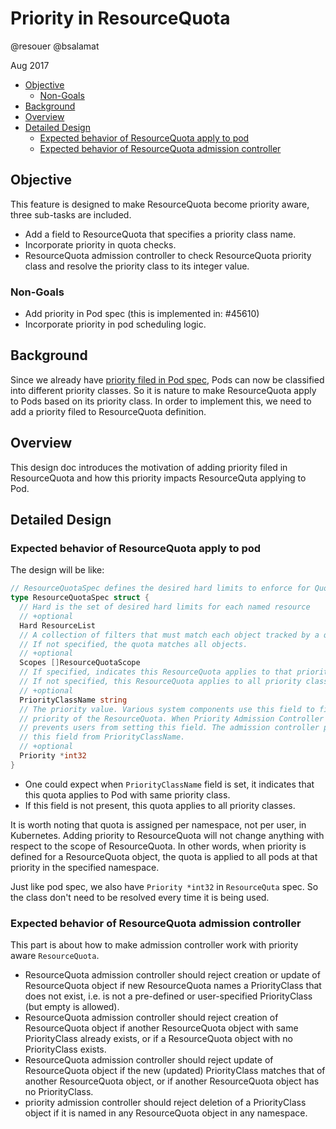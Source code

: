 # Priority in ResourceQuota

@resouer @bsalamat

Aug 2017
  * [Objective](#objective)
    * [Non-Goals](#non-goals)
  * [Background](#background)
  * [Overview](#overview)
  * [Detailed Design](#detailed-design)
    * [Expected behavior of ResourceQuota apply to pod](#resourcequota-apply-to-pod)
    * [Expected behavior of ResourceQuota admission controller](#resourcequota-admission-controller)


## Objective

This feature is designed to make ResourceQuota become priority aware, three sub-tasks are included.

* Add a field to ResourceQuota that specifies a priority class name.
* Incorporate priority in quota checks.
* ResourceQuota admission controller to check ResourceQuota priority class and resolve the priority class to its integer value.

### Non-Goals 

* Add priority in Pod spec (this is implemented in: #45610)
* Incorporate priority in pod scheduling logic.

## Background 

Since we already have [priority filed in Pod spec](https://github.com/kubernetes/kubernetes/pull/45610), 
Pods can now be classified into different priority classes. So it is nature to make ResourceQuota apply to Pods based on its priority class. In order to implement this, we need to add a priority filed to ResourceQuota definition.

## Overview 

This design doc introduces the motivation of adding priority filed in ResourceQuota and
how this priority impacts ResourceQuta applying to Pod. 

## Detailed Design 

### Expected behavior of ResourceQuota apply to pod 

The design will be like:

```go
// ResourceQuotaSpec defines the desired hard limits to enforce for Quota
type ResourceQuotaSpec struct {
  // Hard is the set of desired hard limits for each named resource
  // +optional
  Hard ResourceList
  // A collection of filters that must match each object tracked by a quota.
  // If not specified, the quota matches all objects.
  // +optional
  Scopes []ResourceQuotaScope
  // If specified, indicates this ResourceQuota applies to that priority class
  // If not specified, this ResourceQuota applies to all priority classes.
  // +optional
  PriorityClassName string
  // The priority value. Various system components use this field to find the
  // priority of the ResourceQuota. When Priority Admission Controller is enabled, it
  // prevents users from setting this field. The admission controller populates
  // this field from PriorityClassName.
  // +optional
  Priority *int32
}
```

* One could expect when `PriorityClassName` field is set, it indicates that this quota applies to Pod with same priority class. 
* If this field is not present, this quota applies to all priority classes.

It is worth noting that quota is assigned per namespace, not per user, in Kubernetes. Adding priority to ResourceQuota will not change anything with respect to the scope of ResourceQuota. In other words, when priority is defined for a ResourceQuota object, the quota is applied to all pods at that priority in the specified namespace.

Just like pod spec, we also have `Priority *int32` in `ResourceQuta` spec. So the class don't need to be resolved every time it is being used.

### Expected behavior of ResourceQuota admission controller

This part is about how to make admission controller work with priority aware `ResourceQuota`.

* ResourceQuota admission controller should reject creation or update of ResourceQuota object if new ResourceQuota names a PriorityClass that does not exist, i.e. is not a pre-defined or user-specified PriorityClass (but empty is allowed).
* ResourceQuota admission controller should reject creation of ResourceQuota object if another ResourceQuota object with same PriorityClass already exists, or if a ResourceQuota object with no PriorityClass exists.
* ResourceQuota admission controller should reject update of ResourceQuota object if the new (updated) PriorityClass matches that of another ResourceQuota object, or if another ResourceQuota object has no PriorityClass.
* priority admission controller should reject deletion of a PriorityClass object if it is named in any ResourceQuota object in any namespace.
